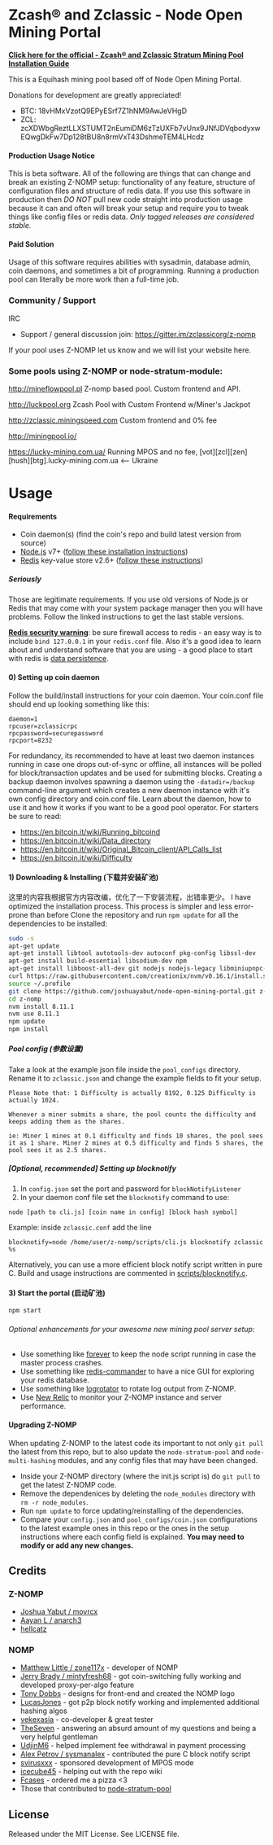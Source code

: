 # Zcash® and Zclassic - Node Open Mining Portal

**[Click here for the official - Zcash® and Zclassic Stratum Mining Pool Installation Guide](https://zdeveloper.org/wiki:z-nomp_install)**

This is a Equihash mining pool based off of Node Open Mining Portal.

Donations for development are greatly appreciated!
  * BTC: 18vHMxVzotQ9EPyESrf7Z1hNM9AwJeVHgD
  * ZCL: zcXDWbgReztLLXSTUMT2nEumiDM6zTzUXFb7vUnx9JNfJDVqbodyxwEQwgDkFw7Dp128tBU8n8rmVxT43DshmeTEM4LHcdz

#### Production Usage Notice
This is beta software. All of the following are things that can change and break an existing Z-NOMP setup: functionality of any feature, structure of configuration files and structure of redis data. If you use this software in production then *DO NOT* pull new code straight into production usage because it can and often will break your setup and require you to tweak things like config files or redis data. *Only tagged releases are considered stable.*

#### Paid Solution
Usage of this software requires abilities with sysadmin, database admin, coin daemons, and sometimes a bit of programming. Running a production pool can literally be more work than a full-time job. 


### Community / Support
IRC
* Support / general discussion join: https://gitter.im/zclassicorg/z-nomp

If your pool uses Z-NOMP let us know and we will list your website here.

### Some pools using Z-NOMP or node-stratum-module:

http://mineflowpool.pl Z-nomp based pool. Custom frontend and API.

http://luckpool.org Zcash Pool with Custom Frontend w/Miner's Jackpot

http://zclassic.miningspeed.com Custom frontend and 0% fee

http://miningpool.io/

https://lucky-mining.com.ua/ Running MPOS and no fee, [vot][zcl][zen][hush][btg].lucky-mining.com.ua <-- Ukraine

Usage
=====


#### Requirements
* Coin daemon(s) (find the coin's repo and build latest version from source)
* [Node.js](http://nodejs.org/) v7+ ([follow these installation instructions](https://github.com/joyent/node/wiki/Installing-Node.js-via-package-manager))
* [Redis](http://redis.io/) key-value store v2.6+ ([follow these instructions](http://redis.io/topics/quickstart))

##### Seriously
Those are legitimate requirements. If you use old versions of Node.js or Redis that may come with your system package manager then you will have problems. Follow the linked instructions to get the last stable versions.


[**Redis security warning**](http://redis.io/topics/security): be sure firewall access to redis - an easy way is to
include `bind 127.0.0.1` in your `redis.conf` file. Also it's a good idea to learn about and understand software that
you are using - a good place to start with redis is [data persistence](http://redis.io/topics/persistence).


#### 0) Setting up coin daemon
Follow the build/install instructions for your coin daemon. Your coin.conf file should end up looking something like this:
```
daemon=1
rpcuser=zclassicrpc
rpcpassword=securepassword
rpcport=8232
```
For redundancy, its recommended to have at least two daemon instances running in case one drops out-of-sync or offline,
all instances will be polled for block/transaction updates and be used for submitting blocks. Creating a backup daemon
involves spawning a daemon using the `-datadir=/backup` command-line argument which creates a new daemon instance with
it's own config directory and coin.conf file. Learn about the daemon, how to use it and how it works if you want to be
a good pool operator. For starters be sure to read:
   * https://en.bitcoin.it/wiki/Running_bitcoind
   * https://en.bitcoin.it/wiki/Data_directory
   * https://en.bitcoin.it/wiki/Original_Bitcoin_client/API_Calls_list
   * https://en.bitcoin.it/wiki/Difficulty


#### 1) Downloading & Installing (下载并安装矿池)

这里的内容我根据官方内容改编，优化了一下安装流程，出错率更少。
I have optimized the installation process. This process is simpler and less error-prone than before
Clone the repository and run `npm update` for all the dependencies to be installed:

```bash
sudo -s
apt-get update
apt-get install libtool autotools-dev autoconf pkg-config libssl-dev
apt-get install build-essential libsodium-dev npm
apt-get install libboost-all-dev git nodejs nodejs-legacy libminiupnpc-dev redis-server
curl https://raw.githubusercontent.com/creationix/nvm/v0.16.1/install.sh | sh
source ~/.profile
git clone https://github.com/joshuayabut/node-open-mining-portal.git z-nomp
cd z-nomp
nvm install 8.11.1
nvm use 8.11.1
npm update
npm install
```

##### Pool config (参数设置)
Take a look at the example json file inside the `pool_configs` directory. Rename it to `zclassic.json` and change the
example fields to fit your setup.

```
Please Note that: 1 Difficulty is actually 8192, 0.125 Difficulty is actually 1024.

Whenever a miner submits a share, the pool counts the difficulty and keeps adding them as the shares. 

ie: Miner 1 mines at 0.1 difficulty and finds 10 shares, the pool sees it as 1 share. Miner 2 mines at 0.5 difficulty and finds 5 shares, the pool sees it as 2.5 shares. 
```


##### [Optional, recommended] Setting up blocknotify
1. In `config.json` set the port and password for `blockNotifyListener`
2. In your daemon conf file set the `blocknotify` command to use:
```
node [path to cli.js] [coin name in config] [block hash symbol]
```
Example: inside `zclassic.conf` add the line
```
blocknotify=node /home/user/z-nomp/scripts/cli.js blocknotify zclassic %s
```

Alternatively, you can use a more efficient block notify script written in pure C. Build and usage instructions
are commented in [scripts/blocknotify.c](scripts/blocknotify.c).


#### 3) Start the portal (启动矿池)

```bash
npm start
```

###### Optional enhancements for your awesome new mining pool server setup:
* Use something like [forever](https://github.com/nodejitsu/forever) to keep the node script running
in case the master process crashes. 
* Use something like [redis-commander](https://github.com/joeferner/redis-commander) to have a nice GUI
for exploring your redis database.
* Use something like [logrotator](http://www.thegeekstuff.com/2010/07/logrotate-examples/) to rotate log 
output from Z-NOMP.
* Use [New Relic](http://newrelic.com/) to monitor your Z-NOMP instance and server performance.


#### Upgrading Z-NOMP
When updating Z-NOMP to the latest code its important to not only `git pull` the latest from this repo, but to also update
the `node-stratum-pool` and `node-multi-hashing` modules, and any config files that may have been changed.
* Inside your Z-NOMP directory (where the init.js script is) do `git pull` to get the latest Z-NOMP code.
* Remove the dependenices by deleting the `node_modules` directory with `rm -r node_modules`.
* Run `npm update` to force updating/reinstalling of the dependencies.
* Compare your `config.json` and `pool_configs/coin.json` configurations to the latest example ones in this repo or the ones in the setup instructions where each config field is explained. <b>You may need to modify or add any new changes.</b>


Credits
-------
### Z-NOMP
* [Joshua Yabut / movrcx](https://github.com/joshuayabut)
* [Aayan L / anarch3](https://github.com/aayanl)
* [hellcatz](https://github.com/hellcatz)

### NOMP
* [Matthew Little / zone117x](https://github.com/zone117x) - developer of NOMP
* [Jerry Brady / mintyfresh68](https://github.com/bluecircle) - got coin-switching fully working and developed proxy-per-algo feature
* [Tony Dobbs](http://anthonydobbs.com) - designs for front-end and created the NOMP logo
* [LucasJones](//github.com/LucasJones) - got p2p block notify working and implemented additional hashing algos
* [vekexasia](//github.com/vekexasia) - co-developer & great tester
* [TheSeven](//github.com/TheSeven) - answering an absurd amount of my questions and being a very helpful gentleman
* [UdjinM6](//github.com/UdjinM6) - helped implement fee withdrawal in payment processing
* [Alex Petrov / sysmanalex](https://github.com/sysmanalex) - contributed the pure C block notify script
* [svirusxxx](//github.com/svirusxxx) - sponsored development of MPOS mode
* [icecube45](//github.com/icecube45) - helping out with the repo wiki
* [Fcases](//github.com/Fcases) - ordered me a pizza <3
* Those that contributed to [node-stratum-pool](//github.com/zone117x/node-stratum-pool#credits)


License
-------
Released under the MIT License. See LICENSE file.
